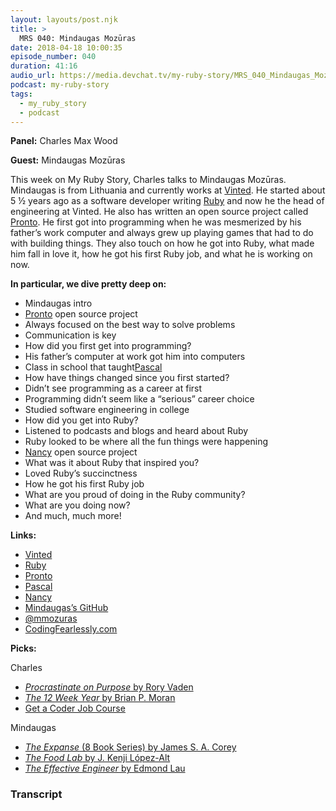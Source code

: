 ```yaml
---
layout: layouts/post.njk
title: >
  MRS 040: Mindaugas Mozūras
date: 2018-04-18 10:00:35
episode_number: 040
duration: 41:16
audio_url: https://media.devchat.tv/my-ruby-story/MRS_040_Mindaugas_Mozuras.mp3
podcast: my-ruby-story
tags:
  - my_ruby_story
  - podcast
---
```


**Panel:** Charles Max Wood

**Guest:** Mindaugas Mozūras

This week on My Ruby Story, Charles talks to Mindaugas Mozūras. Mindaugas is from Lithuania and currently works at [Vinted](https://www.vinted.com/). He started about 5 ½ years ago as a software developer writing [Ruby](https://www.ruby-lang.org/en/) and now he the head of engineering at Vinted. He also has written an open source project called [Pronto](https://github.com/prontolabs/pronto). He first got into programming when he was mesmerized by his father’s work computer and always grew up playing games that had to do with building things. They also touch on how he got into Ruby, what made him fall in love it, how he got his first Ruby job, and what he is working on now.

**In particular, we dive pretty deep on:**

- Mindaugas intro
- [Pronto](https://github.com/prontolabs/pronto) open source project
- Always focused on the best way to solve problems
- Communication is key
- How did you first get into programming?
- His father’s computer at work got him into computers
- Class in school that taught[Pascal](http://www.pascal-programming.info/index.php)
- How have things changed since you first started?
- Didn’t see programming as a career at first
- Programming didn’t seem like a “serious” career choice
- Studied software engineering in college
- How did you get into Ruby?
- Listened to podcasts and blogs and heard about Ruby
- Ruby looked to be where all the fun things were happening
- [Nancy](https://github.com/NancyFx/Nancy) open source project
- What was it about Ruby that inspired you?
- Loved Ruby’s succinctness
- How he got his first Ruby job
- What are you proud of doing in the Ruby community?
- What are you doing now?
- And much, much more!

**Links:**

- [Vinted](https://www.vinted.com/)
- [Ruby](https://www.ruby-lang.org/en/)
- [Pronto](https://github.com/prontolabs/pronto)
- [Pascal](http://www.pascal-programming.info/index.php)
- [Nancy](https://github.com/NancyFx/Nancy)
- [Mindaugas’s GitHub](https://github.com/mmozuras)
- [@mmozuras](https://twitter.com/mmozuras?lang=en)
- [CodingFearlessly.com](http://codingfearlessly.com/)

**Picks:**

Charles

- [_Procrastinate on Purpose_ by Rory Vaden](https://www.amazon.com/Procrastinate-Purpose-Permissions-Multiply-Your-ebook/dp/B00KWG5U0M)
- [_The 12 Week Year_ by Brian P. Moran](https://www.amazon.com/12-Week-Year-Others-Months/dp/1118509234)
- [Get a Coder Job Course](https://devchat.tv/get-a-coder-job)

Mindaugas

- [_The Expanse_ (8 Book Series) by James S. A. Corey](https://www.amazon.com/The-Expanse-7-Book-Series/dp/B071XSV52H)
- [_The Food Lab_ by J. Kenji López-Alt](https://www.amazon.com/Food-Lab-Cooking-Through-Science/dp/0393081087)
- [_The Effective Engineer_ by Edmond Lau](https://www.amazon.com/Effective-Engineer-Engineering-Disproportionate-Meaningful/dp/0996128107)

### Transcript
